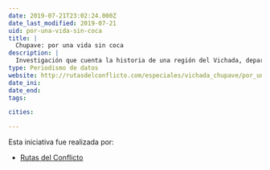 ```yaml
---
date: 2019-07-21T23:02:24.000Z
date_last_modified: 2019-07-21
uid: por-una-vida-sin-coca
title: |
  Chupave: por una vida sin coca
description: |
  Investigación que cuenta la historia de una región del Vichada, deparamento de Colombia que vive entre la memoria de los tiempos del auge de la coca y la realidad de su decadencia.
type: Periodismo de datos
website: http://rutasdelconflicto.com/especiales/vichada_chupave/por_una_vida_sin_coca.html
date_ini: 
date_end: 
tags:

cities: 

---
```


Esta iniciativa fue realizada por:

- [Rutas del Conflicto](/organizaciones/rutas-del-conflicto)
